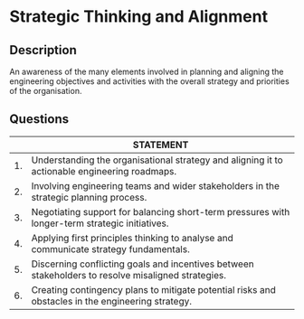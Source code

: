 # Strategic Thinking and Alignment

## Description
An awareness of the many elements involved in planning and aligning the engineering objectives and activities with the overall strategy and priorities of the organisation. 

## Questions

| | STATEMENT  	|
| ---	| ---	|
| 1. | Understanding the organisational strategy and aligning it to actionable engineering roadmaps.	|
| 2. | Involving engineering teams and wider stakeholders in the strategic planning process. |
| 3. | Negotiating support for balancing short-term pressures with longer-term strategic initiatives. |
| 4. | Applying first principles thinking to analyse and communicate strategy fundamentals. |
| 5. | Discerning conflicting goals and incentives between stakeholders to resolve misaligned strategies. |
| 6. | Creating contingency plans to mitigate potential risks and obstacles in the engineering strategy. |
